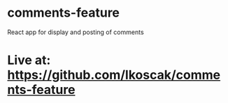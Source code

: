 # comments-feature
React app for display and posting of comments

# Live at: https://github.com/lkoscak/comments-feature
